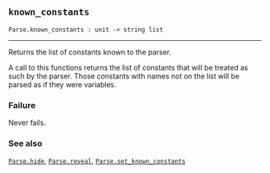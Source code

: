 ## `known_constants`

``` hol4
Parse.known_constants : unit -> string list
```

------------------------------------------------------------------------

Returns the list of constants known to the parser.

A call to this functions returns the list of constants that will be
treated as such by the parser. Those constants with names not on the
list will be parsed as if they were variables.

### Failure

Never fails.

### See also

[`Parse.hide`](#Parse.hide), [`Parse.reveal`](#Parse.reveal),
[`Parse.set_known_constants`](#Parse.set_known_constants)

